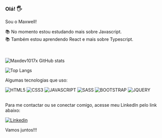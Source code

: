 ### Olá! 🖐️
Sou o Maxwell! 

📚 No momento estou estudando mais sobre Javascript. <br>
📚 Também estou aprendendo React e mais sobre Typescript.


<br>

![Maxdev1017x GitHub stats](https://github-readme-stats.vercel.app/api?username=Maxdev1017x&show_icons=true&theme=rose_pine)


![Top Langs](https://github-readme-stats.vercel.app/api/top-langs/?username=Maxdev1017x&theme=rose_pine&hide_progress=true)




Algumas tecnologias que uso:


![HTML5](https://img.shields.io/badge/HTML5-E34F26?style=for-the-badge&logo=html5&logoColor=white)
![CSS3](https://img.shields.io/badge/CSS3-1572B6?style=for-the-badge&logo=css3&logoColor=white)
![JAVASCRIPT](https://img.shields.io/badge/JavaScript-F7DF1E?style=for-the-badge&logo=javascript&logoColor=black)
![SASS](https://img.shields.io/badge/Sass-CC6699?style=for-the-badge&logo=sass&logoColor=white)
![BOOTSTRAP](https://img.shields.io/badge/Bootstrap-563D7C?style=for-the-badge&logo=bootstrap&logoColor=white)
![JQUERY](https://img.shields.io/badge/jQuery-0769AD?style=for-the-badge&logo=jquery&logoColor=white)
<br>
<br>

Para me contactar ou se conectar comigo, acesse meu LinkedIn pelo link abaixo:


[![Linkedin](https://img.shields.io/badge/LinkedIn-0077B5?style=for-the-badge&logo=linkedin&logoColor=white)](https://linkedin.com/in/maxwell0010)


Vamos juntos!!!

 

